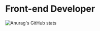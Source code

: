 # Front-end Developer 
![Anurag's GitHub stats](https://github-readme-stats.vercel.app/api?username=samuelTedeschi&show_icons=true&theme=tokyonight)





